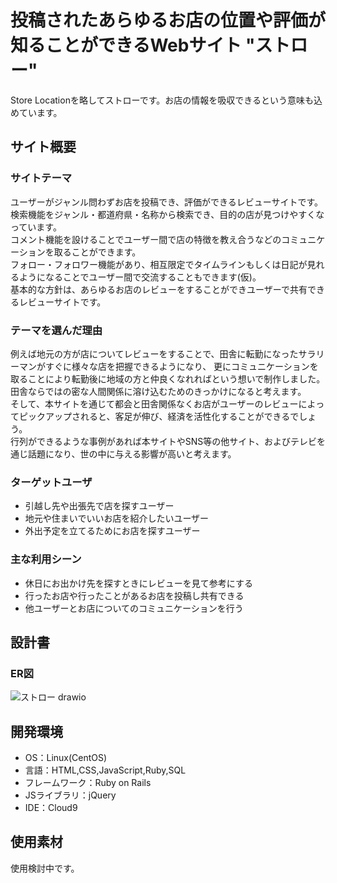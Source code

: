 # 投稿されたあらゆるお店の位置や評価が知ることができるWebサイト "ストロー"
Store Locationを略してストローです。お店の情報を吸収できるという意味も込めています。

## サイト概要
### サイトテーマ
ユーザーがジャンル問わずお店を投稿でき、評価ができるレビューサイトです。<br>
検索機能をジャンル・都道府県・名称から検索でき、目的の店が見つけやすくなっています。<br>
コメント機能を設けることでユーザー間で店の特徴を教え合うなどのコミュニケーションを取ることができます。<br>
フォロー・フォロワー機能があり、相互限定でタイムラインもしくは日記が見れるようになることでユーザー間で交流することもできます(仮)。<br>
基本的な方針は、あらゆるお店のレビューをすることができユーザーで共有できるレビューサイトです。

### テーマを選んだ理由
例えば地元の方が店についてレビューをすることで、田舎に転勤になったサラリーマンがすぐに様々な店を把握できるようになり、
更にコミュニケーションを取ることにより転勤後に地域の方と仲良くなれればという想いで制作しました。<br>
田舎ならではの密な人間関係に溶け込むためのきっかけになると考えます。<br>
そして、本サイトを通じて都会と田舎関係なくお店がユーザーのレビューによってピックアップされると、客足が伸び、経済を活性化することができるでしょう。<br>
行列ができるような事例があれば本サイトやSNS等の他サイト、およびテレビを通じ話題になり、世の中に与える影響が高いと考えます。

### ターゲットユーザ
- 引越し先や出張先で店を探すユーザー
- 地元や住まいでいいお店を紹介したいユーザー
- 外出予定を立てるためにお店を探すユーザー

### 主な利用シーン
- 休日にお出かけ先を探すときにレビューを見て参考にする
- 行ったお店や行ったことがあるお店を投稿し共有できる
- 他ユーザーとお店についてのコミュニケーションを行う

## 設計書
### ER図
![ストロー drawio](https://user-images.githubusercontent.com/121922228/221949457-89497f32-35d2-4f91-9ed4-30c318273f93.png)

## 開発環境
- OS：Linux(CentOS)
- 言語：HTML,CSS,JavaScript,Ruby,SQL
- フレームワーク：Ruby on Rails
- JSライブラリ：jQuery
- IDE：Cloud9

## 使用素材
使用検討中です。
